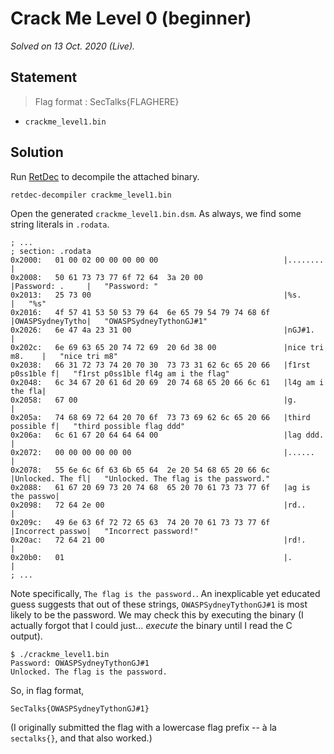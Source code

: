 <!-- SPDX-License-Identifier: CC-BY-NC-ND-4.0 -->
# Crack Me Level 0 (beginner)

_Solved on 13 Oct. 2020 (Live)._

## Statement

> Flag format : SecTalks{FLAGHERE}

- `crackme_level1.bin`

## Solution

Run [RetDec](https://retdec.com/) to decompile the attached binary.

```shell
retdec-decompiler crackme_level1.bin
```

Open the generated `crackme_level1.bin.dsm`. As always, we find some string literals in `.rodata`.

```x86asm
; ...
; section: .rodata
0x2000:   01 00 02 00 00 00 00 00                            |........        |
0x2008:   50 61 73 73 77 6f 72 64  3a 20 00                  |Password: .     |   "Password: "
0x2013:   25 73 00                                           |%s.             |   "%s"
0x2016:   4f 57 41 53 50 53 79 64  6e 65 79 54 79 74 68 6f   |OWASPSydneyTytho|   "OWASPSydneyTythonGJ#1"
0x2026:   6e 47 4a 23 31 00                                  |nGJ#1.          |
0x202c:   6e 69 63 65 20 74 72 69  20 6d 38 00               |nice tri m8.    |   "nice tri m8"
0x2038:   66 31 72 73 74 20 70 30  73 73 31 62 6c 65 20 66   |f1rst p0ss1ble f|   "f1rst p0ss1ble fl4g am i the flag"
0x2048:   6c 34 67 20 61 6d 20 69  20 74 68 65 20 66 6c 61   |l4g am i the fla|
0x2058:   67 00                                              |g.              |
0x205a:   74 68 69 72 64 20 70 6f  73 73 69 62 6c 65 20 66   |third possible f|   "third possible flag ddd"
0x206a:   6c 61 67 20 64 64 64 00                            |lag ddd.        |
0x2072:   00 00 00 00 00 00                                  |......          |
0x2078:   55 6e 6c 6f 63 6b 65 64  2e 20 54 68 65 20 66 6c   |Unlocked. The fl|   "Unlocked. The flag is the password."
0x2088:   61 67 20 69 73 20 74 68  65 20 70 61 73 73 77 6f   |ag is the passwo|
0x2098:   72 64 2e 00                                        |rd..            |
0x209c:   49 6e 63 6f 72 72 65 63  74 20 70 61 73 73 77 6f   |Incorrect passwo|   "Incorrect password!"
0x20ac:   72 64 21 00                                        |rd!.            |
0x20b0:   01                                                 |.               |
; ...
```

Note specifically, `The flag is the password.`. An inexplicable yet educated guess suggests that out of these strings,
`OWASPSydneyTythonGJ#1` is most likely to be the password. We may check this by executing the binary (I actually forgot
that I could just... _execute_ the binary until I read the C output).

```shell
$ ./crackme_level1.bin
Password: OWASPSydneyTythonGJ#1
Unlocked. The flag is the password.
```

So, in flag format,

```txt
SecTalks{OWASPSydneyTythonGJ#1}
```

(I originally submitted the flag with a lowercase flag prefix -- à la `sectalks{}`, and that also worked.)
